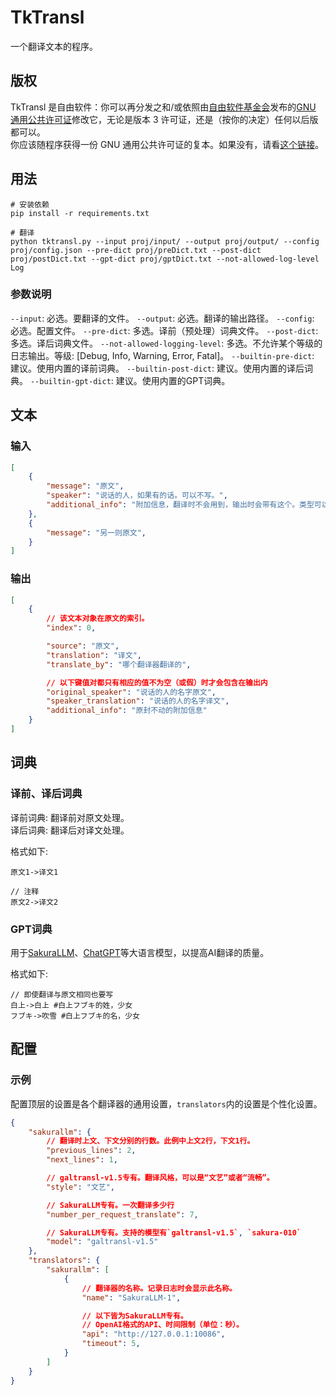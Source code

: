 # TkTransl

一个翻译文本的程序。

## 版权

TkTransl 是自由软件：你可以再分发之和/或依照由[自由软件基金会](https://www.fsf.org/)发布的[GNU 通用公共许可证](https://www.gnu.org/licenses/gpl-3.0.html)修改它，无论是版本 3 许可证，还是（按你的决定）任何以后版都可以。  
你应该随程序获得一份 GNU 通用公共许可证的复本。如果没有，请看[这个链接](https://www.gnu.org/licenses/)。

## 用法

```shell
# 安装依赖
pip install -r requirements.txt

# 翻译
python tktransl.py --input proj/input/ --output proj/output/ --config proj/config.json --pre-dict proj/preDict.txt --post-dict proj/postDict.txt --gpt-dict proj/gptDict.txt --not-allowed-log-level Log
```

### 参数说明

`--input`: 必选。要翻译的文件。
`--output`: 必选。翻译的输出路径。
`--config`: 必选。配置文件。
`--pre-dict`: 多选。译前（预处理）词典文件。
`--post-dict`: 多选。译后词典文件。
`--not-allowed-logging-level`: 多选。不允许某个等级的日志输出。等级: [Debug, Info, Warning, Error, Fatal]。
`--builtin-pre-dict`: 建议。使用内置的译前词典。
`--builtin-post-dict`: 建议。使用内置的译后词典。
`--builtin-gpt-dict`: 建议。使用内置的GPT词典。

## 文本

### 输入

```json
[
    {
        "message": "原文",
        "speaker": "说话的人，如果有的话。可以不写。",
        "additional_info": "附加信息，翻译时不会用到，输出时会带有这个。类型可以是字符串、数值、列表、字典等等都行。"
    },
    {
        "message": "另一则原文",
    }
]
```

### 输出

```json
[
    {
        // 该文本对象在原文的索引。
        "index": 0,

        "source": "原文",
        "translation": "译文",
        "translate_by": "哪个翻译器翻译的",

        // 以下键值对都只有相应的值不为空（或假）时才会包含在输出内
        "original_speaker": "说话的人的名字原文",
        "speaker_translation": "说话的人的名字译文",
        "additional_info": "原封不动的附加信息"
    }
]
```

## 词典

### 译前、译后词典

译前词典: 翻译前对原文处理。  
译后词典: 翻译后对译文处理。

格式如下:

```text
原文1->译文1

// 注释
原文2->译文2
```

### GPT词典

用于[SakuraLLM](https://github.com/SakuraLLM/SakuraLLM)、[ChatGPT](https://chat.openai.com/)等大语言模型，以提高AI翻译的质量。

格式如下:

```text
// 即使翻译与原文相同也要写
白上->白上 #白上フブキ的姓，少女
フブキ->吹雪 #白上フブキ的名，少女
```

## 配置

### 示例

配置顶层的设置是各个翻译器的通用设置，`translators`内的设置是个性化设置。

```json
{
    "sakurallm": {
        // 翻译时上文、下文分别的行数。此例中上文2行，下文1行。
        "previous_lines": 2,
        "next_lines": 1,

        // galtransl-v1.5专有。翻译风格，可以是“文艺”或者“流畅”。
        "style": "文艺",

        // SakuraLLM专有。一次翻译多少行
        "number_per_request_translate": 7,

        // SakuraLLM专有。支持的模型有`galtransl-v1.5`, `sakura-010`
        "model": "galtransl-v1.5"
    },
    "translators": {
        "sakurallm": [
            {
                // 翻译器的名称。记录日志时会显示此名称。
                "name": "SakuraLLM-1",

                // 以下皆为SakuraLLM专有。
                // OpenAI格式的API、时间限制（单位：秒）。
                "api": "http://127.0.0.1:10086", 
                "timeout": 5,
            }
        ]
    }
}
```
